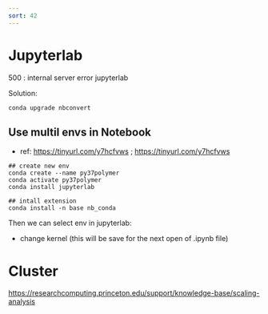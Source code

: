 ```yaml
---
sort: 42
---
```


# Jupyterlab

500 : internal server error jupyterlab

Solution:
```shell
conda upgrade nbconvert 
```

## Use multil envs in Notebook
- ref: https://tinyurl.com/y7hcfvws ;  https://tinyurl.com/y7hcfvws
```
## create new env
conda create --name py37polymer
conda activate py37polymer
conda install jupyterlab

## intall extension
conda install -n base nb_conda
```
Then we can select env in jupyterlab:
- change kernel (this will be save for the next open of .ipynb file)


# Cluster

https://researchcomputing.princeton.edu/support/knowledge-base/scaling-analysis

